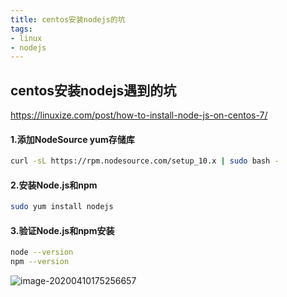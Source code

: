 ```yaml
---
title: centos安装nodejs的坑
tags:
- linux
- nodejs
---
```


## centos安装nodejs遇到的坑

https://linuxize.com/post/how-to-install-node-js-on-centos-7/

#### 1.添加NodeSource yum存储库

```bash
curl -sL https://rpm.nodesource.com/setup_10.x | sudo bash -
```

#### 2.安装Node.js和npm

```bash
sudo yum install nodejs
```

#### 3.验证Node.js和npm安装

```bash
node --version
npm --version
```

![image-20200410175256657](D:\blog\source\_posts\Linux\centos安装nodejs的坑.assets\image-20200410175256657.png)


